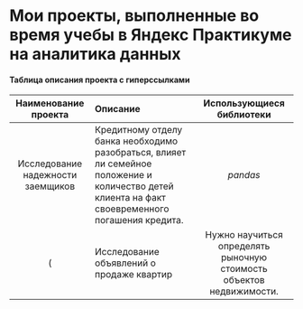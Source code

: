 # Мои проекты, выполненные во время учебы в Яндекс Практикуме на аналитика данных

#### Таблица описания проекта с гиперссылками

| Наименование проекта       | Описание               | Использующиеся библиотеки     |
| :--------------------: | :--------------------- |:---------------------------:|
| Исследование надежности заемщиков    | Кредитному отделу банка необходимо разобраться, влияет ли семейное положение и количество детей клиента на факт своевременного погашения кредита. | *pandas* |
(| Исследование объявлений о продаже квартир | Нужно научиться определять рыночную стоимость объектов недвижимости. | *pandas*, *matplotlib.pyplot*)[https://github.com/AnnaStimp/MyProjects_YandexPracticum/tree/main/RUS_version/apartments_for_sale]
